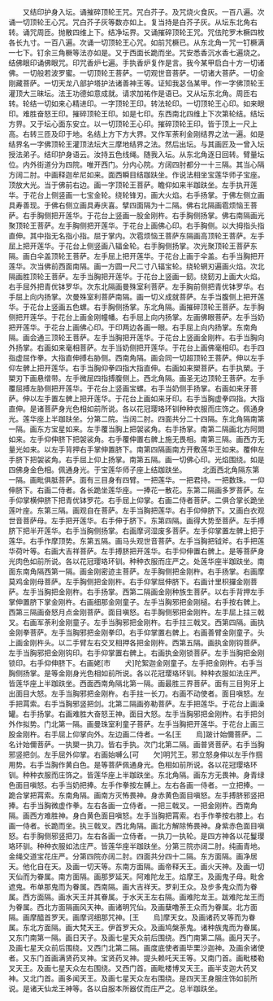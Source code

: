<!-- { "loadSidebar": true } -->
　　又结印护身入坛。诵摧碎顶轮王咒。咒白芥子。及咒烧火食灰。一百八遍。次诵一切顶轮王心咒。咒白芥子灰等数亦如上。复当持是白芥子灰。从坛东北角右转。诵咒周匝。抛散四维上下。结净坛界。又诵摧碎顶轮王咒。咒佉陀罗木橛四枚各长九寸。一百八遍。次诵一切顶轮王心咒。如前咒橛已。从东北角一咒一钉橛满一七下。钉余三角橛等法亦如是。又于西面长跪而坐。咒安悉香沉水香七遍烧之。结佛眼印诵佛眼咒。印咒香炉七遍。手执香炉复作是言。我今某甲启白十方一切诸佛。一切般若波罗蜜。一切顶轮王菩萨。一切观世音菩萨。一切诸大菩萨。一切金刚藏菩萨。一切天龙八部护塔护法诸善神王等。证知我苾刍某甲。作一字佛顶轮王灌顶大三昧坛。法王功德如意成就。请求加祐作是语已。又从坛东北角。周匝右转。轮结一切如来心精进印。一字顶轮王印。转法轮印。一切顶轮王心印。如来眼印。难胜奋怒王印。摧碎顶轮王印。如是七印。东西南北四维上下次第轮结。结坛方界。又于坛心面东安立。以一切顶轮王心印。摧碎顶轮王印。皆于顶上一尺上高。右转三匝及印于地。名结上方下方大界。又作军荼利金刚结界之法一遍。如是结界名一字佛顶轮王灌顶法坛大三摩地结界之法。然后出坛。与其画匠及一曾入坛授法弟子。结印护身语云。汝持五色线绳。随我入坛。从东北角逐日回转。臂量坛位。内外街道分为四院。唯开西门。分内心院。方阔四肘都分一十三隔。其当心隔方阔二肘。中画释迦牟尼如来。面西瞬目结跏趺坐。作说法相坐宝莲华师子宝座。顶放大光。当于佛前右边。画一字顶轮王菩萨。瞻仰如来半跏趺坐。左手执开莲华。于花台上侧竖画一七宝金轮。绕轮锋刃。画大火焰。右手扬掌。于佛左侧立画具寿善现。于佛右侧立画具寿庆喜。擘四面隔为十二隔。佛右北隔画雹烦恼王菩萨。右手胸侧把开莲华。于花台上竖画一股金刚杵。右手胸侧扬掌。佛右南隔画光聚顶轮王菩萨。左手胸侧把开莲华。于花台上画佛心印。右手胸侧。以大拇指头指直伸。其中指无名指小指。屈于掌内。次雹烦恼王菩萨东隔画高顶轮王菩萨。左手屈上把开莲华。于花台上侧竖画八辐金轮。右手胸侧扬掌。次光聚顶轮王菩萨东隔。画白伞盖顶轮王菩萨。左手屈上把开莲华。于花台上画于伞盖。右手当胸把开莲华。次当佛前西面南隔。画一方圆一尺二寸八辐宝轮。绕轮辋刃遍画火焰。次北隔画胜顶轮王菩萨。左手当胸把开莲华。于花台上竖画一釰。绕釰刃上画大火焰。右手屈外把青优钵罗华。次东北隔画曼殊室利菩萨。左手胸前侧把青优钵罗华。右手屈上向内扬掌。次曼殊室利菩萨南隔。画一切义成就菩萨。左手当腹侧上把开莲华。于花台上竖画五色螺。右手胸侧扬掌。东北角隔。画摧碎顶轮王菩萨。左手胸侧把开莲华。于花台上画金刚幢幡。右手屈上向内扬掌。左画佛眼菩萨。左手当奶把开莲华。于花台上画佛心印。于印两边各画一眼。右手屈上向内扬掌。东南角隔。画会通三顶轮王菩萨。左手当胸把开莲华。于花台上竖画金刚杵。右手当胸向外扬掌。右画如来毫相菩萨。左手当奶侧把开莲华。于花台上画佛毫相印。右手四指虚屈作拳。大指直伸搏右胁侧。西南角隔。画会同一切超顶轮王菩萨。伸以左手仰左髀上把开莲华。右手当胸仰拳四指大指直伸。右画如来槊菩萨。右手执槊。于槊刃下画悬缯带。左手微屈四指搏腹侧上。西北角隔。画圣无边顶轮王菩萨。左手覆屈搏左胁侧把开莲华。于花台上竖画宝螺。右手当奶侧手扬掌。右画如来牙菩萨。伸以左手置左髀上把开莲华。于花台上画如来牙印。右手当胸虚拳四指。大指直伸。是诸菩萨身光色相如前所说。各以花冠璎珞环钏种种衣服而庄饰之。佩通身光。莲华座上半跏趺坐。分第二院。当阔二肘。四面共分二十四隔。东北角隔南第一隔。画东方宝星如来。左手覆当胸上把袈裟角。右手扬掌。南第二隔画北方阿閦如来。左手仰伸脐下把袈裟角。右手覆伸置右髀上施无畏相。南第三隔。画西方无量光如来。以左手背押右手掌伸置脐下。南第四隔画南方开敷莲华王如来。覆伸左手脐下把袈裟角。右手屈上仰上扬掌。南第五隔。画一切佛心印。光焰围绕。如是四佛身金色相。佩通身光。于宝莲华师子座上结跏趺坐。
　　北面西北角隔东第一隔。画毗俱胝菩萨。面有三目身有四臂。一把莲华。一把君持。一把数珠。一仰伸脐下。右画二侍者。各长跪坐莲华座。一捧花一散花。东第二隔画多罗菩萨。左手仰掌横伸脐下把青优钵罗花。右手屈上仰掌。右画二侍者菩萨。二俱合掌长跪坐莲叶座。东第三隔。画观自在菩萨。左手当胸把莲华。右手仰伸脐下。又画白衣观世音菩萨母。左手把开莲华。右手伸于脐下。东第四隔。画得大势至菩萨。左手搏脐下把半开莲华。右手当胸侧扬掌。右画摩诃湿废多菩萨。左手仰掌置左髀上把于莲华。右手作摩顶势。东第五隔。画马头观世音菩萨。左手当胸把钺斧。右手把莲华荷叶等。右画大吉祥菩萨。左手搏脐把开莲华。右手仰伸置右髀上。是等菩萨身光肉色如前所说。各以花冠璎珞环钏。种种衣服而庄严之。处莲华座半跏趺坐。南面东南角隔西第一隔。画金刚密迹主菩萨。左手胸侧把金刚杵。右手扬掌。右画摩莫鸡金刚母菩萨。左手胸侧把金刚杵。右手仰掌屈伸脐下。右画计里枳攞金刚菩萨。左手当胸把金刚杵。右手扬掌。西第二隔画金刚种族生菩萨。以右手背押左手掌伸置脐下掌金刚杵。右画细那金刚童子。左手当胸邪把金刚槌。右手按右髀上。西第三隔画奋怒月点金刚菩萨。面目嗔怒。右手胸侧邪把金刚杵。左手屈上拄三戟叉。右画军荼利金刚童子。左手当胸邪把金刚杵。右手拄三戟叉。西第四隔。画执金刚拳菩萨。左手当胸邪把金刚拳印。右手仰掌置右髀上。右画善臂金刚童子。头上画金刚杵头。以二手臂左右交叉相押各把金刚杵。西第五隔。画执金刚钩菩萨。左手当胸邪把金刚钩印。右手仰掌置右髀上。右画执金刚锁菩萨。左手当胸把金刚锁印。右手仰伸脐下。右画姥[巿　　犬]陀絮迦金刚童子。左手把金刚杵。右手当胸侧扬掌。是等金刚身光色相如前所说。各以花冠璎珞环钏。种种衣服如法庄严。皆莲华座上半跏趺坐。西面西南角隔北第一隔。画最胜三界菩萨。面有三目狗牙上出面目大怒。左手当胸邪把金刚杵。右手拄一长刀。右画不动使者。面目嗔怒。左手把罥索。右手当胸邪竖把剑。北第二隔画弥勒菩萨。左手把莲华。于花台上画澡罐。右手扬掌。右画难胜大奋怒王神。面目大怒。左手当胸邪把金刚杵。右手把剑外作拟势。门北第一隔。画曼珠室利童子菩萨。左手当胸把开莲华。于花台上画三股金刚杵。右手屈上仰掌向外。左边画二侍者。一名[王　　烏]跛计始儞菩萨。二名计始儞菩萨。一执槊一执刀。皆右手执。次门北第二隔。画普贤菩萨。右手当胸邪竖把剑。左手屈外仰掌。右画始嚩么[可　　欠]明咒王。邪立怒身伸以左手作掴用势。右手当胸作黄白色。是等菩萨佩通身光。色相如前所说。各以花冠璎珞环钏。种种衣服而庄饰之。皆莲华座上半跏趺坐。东北角隔。画东方无畏神。身青绿色面目嗔怒。右手当奶把捧。左手作拳按左髆上。左右各画一侍者。一立把捧。一跪合掌把罥索。东南角隔。画南方灭怖畏神。身赤黄色面目嗔怒。左手搏脐邪竖把捧。右手当胸微虚作拳。左右各画一立侍者。一把三戟叉。一把金刚杵。西南角隔。画西方难胜神。身白黄色面目嗔怒。左手当胸把罥索。右手作拳按右膝上。右画一侍者。长跪而坐。执三戟叉。西北角隔。画北方解除怖畏神。身紫赤色面目嗔怒。右手胸侧邪竖把刀。左右各画一立侍者。一执刀一执轮。是四方神各以花鬘璎珞环驯。种种衣服如法庄严。皆莲华座半跏趺坐。分第三院亦阔二肘。纯画青地。金绳交道宝花庄严。分第四院亦阔二肘。四面共分四十二隔。东方面隔。画净居天。他化自在天。及画一切天等。东南方面隔。画帝释天王。画火天神。及画一切天仙而为眷属。南方面隔。画那罗延天。阿难陀龙王。焰摩王。及画鬼子母。毗舍遮鬼。布单那鬼而为眷属。西南隔。画大吉祥天。罗刹王众。及步多鬼众而为眷属。西方面隔。画水天王并其眷属。于水天王左右隔。画难陀龙王。跋难陀龙王而为眷属。西北方面隔画风天神。画诸明咒仙。及画蘖噜荼王众而为眷属。北方面隔。画摩醯首罗天。画摩诃细那咒神。[王　　烏]摩天女。及画诸药叉等而为眷属。东北方面隔。画大梵天王。伊首罗天众。及画鸠槃荼鬼。诸种族鬼而为眷属。又东门南第一隔。画日天子。及画七星天众前后围绕。西门南第二隔。画月天子。及画七星天众前后围绕。又西门北第二隔。画度底使者画毕栗沙迦神。及画余诸使者。又东门首画满贤药叉神。宝贤药叉神。提头赖吒天王等。又南门首。画毗楼勒叉天王。及画七星天众左右围绕。又西门首。画毗楼博叉天王。画半支迦大药叉神。又北门首。画多闻天王。及画七星天众左右围绕。是四天王身服庄饰如前所说。是诸天仙龙王神等。各以自服本所器仗而庄严之。总半跏趺坐。
